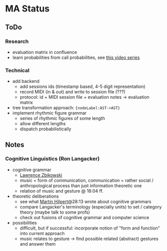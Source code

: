 # MA Status

## ToDo
### Research
- evaluation matrix in confluence
- learn probabilities from call probabilities, see [this video series](https://youtu.be/2hLBHSKbS44)
### Technical
- add backend
  - add sessions ids (timestamp based, 4-5 digit representation)
  - record MIDI (in & out) and write to session file (???)
  - protocol: id + MIDI session file + evaluation notes -> evaluation matrix
- tree transformation approach: `{nodeLabel:AST->AST}`
- implement rhythmic figure grammar
  - series of rhythmic figures of some length
  - allow different lengths
  - dispatch probabilistically

## Notes
### Cognitive Linguistics (Ron Langacker)
- cognitive grammar 
  - [Lawrence Zbikowski](https://www.youtube.com/watch?v=C2XKzCQ_Uj4)
  - music = form of communication, communication = rather social / anthropological process than just information theoretic one
  - relation of music and gesture @ 18:04 ff.
- theoretic deliberations
  - see what [Martin Hilpert](https://www.youtube.com/watch?v=dDfX3971Z_A)@28:13 wrote about cognitive grammars
  - compare Langacker's terminology (especially units) to set / category theory (maybe talk to some profs)
  - check out fusions of cognitive grammar and computer science
- possibilities
  - difficult, but if successful: incorporate notion of "form and function" into current approach
  - music relates to gesture -> find possible related (abstract) gestures and answer them